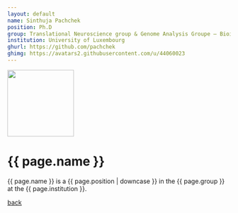 ```yaml
---
layout: default
name: Sinthuja Pachchek
position: Ph.D
group: Translational Neuroscience group & Genome Analysis Groupe – Bioinformatics Core
institution: University of Luxembourg
ghurl: https://github.com/pachchek
ghimg: https://avatars2.githubusercontent.com/u/44060023
---
```


<a href="{{ page.ghurl }}"><img src="{{ page.ghimg }}" height="150px"/></a>

# {{ page.name }}

{{ page.name }} is a {{ page.position | downcase }} in the {{ page.group }} at the {{ page.institution }}.

<a href="{{ site.baseurl }}">back</a>
